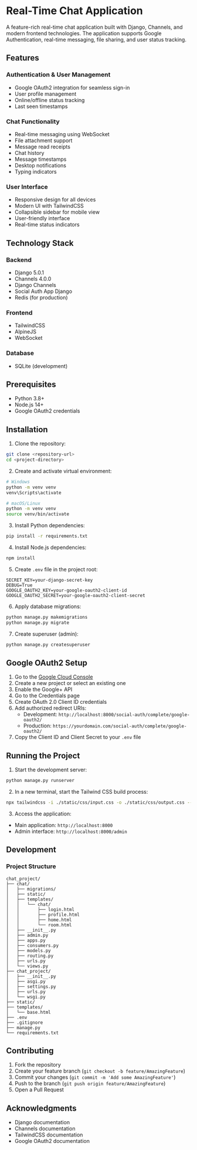 # Real-Time Chat Application

A feature-rich real-time chat application built with Django, Channels, and modern frontend technologies. The application supports Google Authentication, real-time messaging, file sharing, and user status tracking.

## Features

### Authentication & User Management
- Google OAuth2 integration for seamless sign-in
- User profile management
- Online/offline status tracking
- Last seen timestamps

### Chat Functionality
- Real-time messaging using WebSocket
- File attachment support
- Message read receipts
- Chat history
- Message timestamps
- Desktop notifications
- Typing indicators

### User Interface
- Responsive design for all devices
- Modern UI with TailwindCSS
- Collapsible sidebar for mobile view
- User-friendly interface
- Real-time status indicators

## Technology Stack

### Backend
- Django 5.0.1
- Channels 4.0.0
- Django Channels
- Social Auth App Django
- Redis (for production)

### Frontend
- TailwindCSS
- AlpineJS
- WebSocket

### Database
- SQLite (development)

## Prerequisites

- Python 3.8+
- Node.js 14+
- Google OAuth2 credentials

## Installation

1. Clone the repository:
```bash
git clone <repository-url>
cd <project-directory>
```

2. Create and activate virtual environment:
```bash
# Windows
python -m venv venv
venv\Scripts\activate

# macOS/Linux
python -m venv venv
source venv/bin/activate
```

3. Install Python dependencies:
```bash
pip install -r requirements.txt
```

4. Install Node.js dependencies:
```bash
npm install
```

5. Create `.env` file in the project root:
```env
SECRET_KEY=your-django-secret-key
DEBUG=True
GOOGLE_OAUTH2_KEY=your-google-oauth2-client-id
GOOGLE_OAUTH2_SECRET=your-google-oauth2-client-secret
```

6. Apply database migrations:
```bash
python manage.py makemigrations
python manage.py migrate
```

7. Create superuser (admin):
```bash
python manage.py createsuperuser
```

## Google OAuth2 Setup

1. Go to the [Google Cloud Console](https://console.cloud.google.com/)
2. Create a new project or select an existing one
3. Enable the Google+ API
4. Go to the Credentials page
5. Create OAuth 2.0 Client ID credentials
6. Add authorized redirect URIs:
   - Development: `http://localhost:8000/social-auth/complete/google-oauth2/`
   - Production: `https://yourdomain.com/social-auth/complete/google-oauth2/`
7. Copy the Client ID and Client Secret to your `.env` file

## Running the Project

1. Start the development server:
```bash
python manage.py runserver
```

2. In a new terminal, start the Tailwind CSS build process:
```bash
npx tailwindcss -i ./static/css/input.css -o ./static/css/output.css --watch
```

3. Access the application:
- Main application: `http://localhost:8000`
- Admin interface: `http://localhost:8000/admin`

## Development

### Project Structure
```
chat_project/
├── chat/
│   ├── migrations/
│   ├── static/
│   ├── templates/
│   │   └── chat/
│   │       ├── login.html
│   │       ├── profile.html
│   │       ├── home.html
│   │       └── room.html
│   ├── __init__.py
│   ├── admin.py
│   ├── apps.py
│   ├── consumers.py
│   ├── models.py
│   ├── routing.py
│   ├── urls.py
│   └── views.py
├── chat_project/
│   ├── __init__.py
│   ├── asgi.py
│   ├── settings.py
│   ├── urls.py
│   └── wsgi.py
├── static/
├── templates/
│   └── base.html
├── .env
├── .gitignore
├── manage.py
└── requirements.txt
```

## Contributing

1. Fork the repository
2. Create your feature branch (`git checkout -b feature/AmazingFeature`)
3. Commit your changes (`git commit -m 'Add some AmazingFeature'`)
4. Push to the branch (`git push origin feature/AmazingFeature`)
5. Open a Pull Request


## Acknowledgments

- Django documentation
- Channels documentation
- TailwindCSS documentation
- Google OAuth2 documentation
